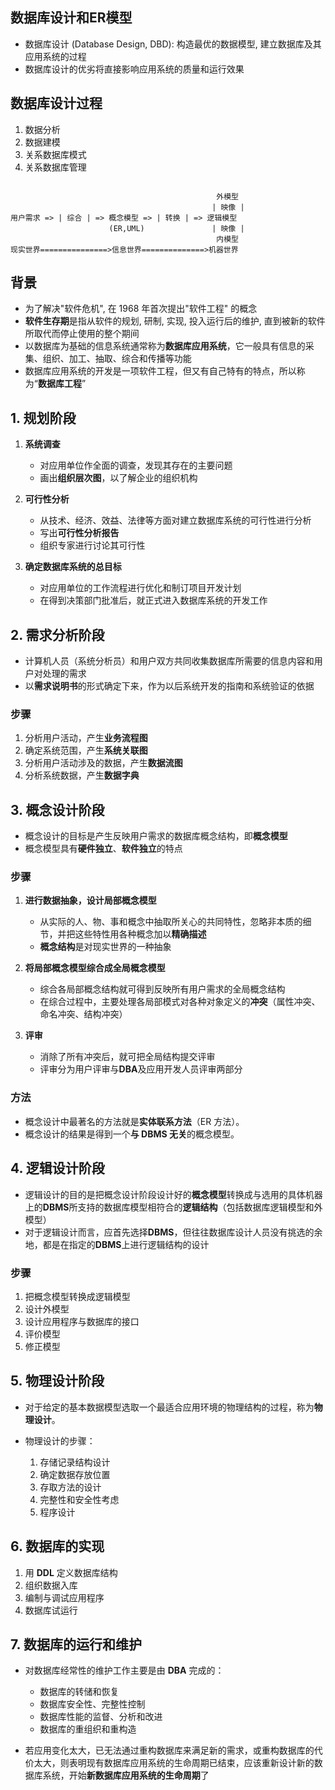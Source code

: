 ## 数据库设计和ER模型
- 数据库设计 (Database Design, DBD): 构造最优的数据模型, 建立数据库及其应用系统的过程
- 数据库设计的优劣将直接影响应用系统的质量和运行效果

## 数据库设计过程
1. 数据分析
2. 数据建模
3. 关系数据库模式
4. 关系数据库管理

```

											  外模型
											 | 映像 |
用户需求 => | 综合 | => 概念模型 => | 转换 | => 逻辑模型
					  (ER,UML)				 | 映像 |
											  内模型
现实世界===============>信息世界==============>机器世界
```

## 背景
- 为了解决"软件危机", 在 1968 年首次提出"软件工程" 的概念
- **软件生存期**是指从软件的规划, 研制, 实现, 投入运行后的维护, 直到被新的软件所取代而停止使用的整个期间
- 以数据库为基础的信息系统通常称为**数据库应用系统**，它一般具有信息的采集、组织、加工、抽取、综合和传播等功能
- 数据库应用系统的开发是一项软件工程，但又有自己特有的特点，所以称为“**数据库工程**”

## 1. 规划阶段
1. **系统调查**
   - 对应用单位作全面的调查，发现其存在的主要问题
   - 画出**组织层次图**，以了解企业的组织机构

2. **可行性分析**
   - 从技术、经济、效益、法律等方面对建立数据库系统的可行性进行分析
   - 写出**可行性分析报告**
   - 组织专家进行讨论其可行性

3. **确定数据库系统的总目标**
   - 对应用单位的工作流程进行优化和制订项目开发计划
   - 在得到决策部门批准后，就正式进入数据库系统的开发工作

## 2. 需求分析阶段
- 计算机人员（系统分析员）和用户双方共同收集数据库所需要的信息内容和用户对处理的需求
- 以**需求说明书**的形式确定下来，作为以后系统开发的指南和系统验证的依据
### 步骤
1. 分析用户活动，产生**业务流程图**
2. 确定系统范围，产生**系统关联图**
3. 分析用户活动涉及的数据，产生**数据流图**
4. 分析系统数据，产生**数据字典**

## 3. 概念设计阶段
- 概念设计的目标是产生反映用户需求的数据库概念结构，即**概念模型**
- 概念模型具有**硬件独立**、**软件独立**的特点
### 步骤
1. **进行数据抽象，设计局部概念模型**
   - 从实际的人、物、事和概念中抽取所关心的共同特性，忽略非本质的细节，并把这些特性用各种概念加以**精确描述**
   - **概念结构**是对现实世界的一种抽象

2. **将局部概念模型综合成全局概念模型**
   - 综合各局部概念结构就可得到反映所有用户需求的全局概念结构
   - 在综合过程中，主要处理各局部模式对各种对象定义的**冲突**（属性冲突、命名冲突、结构冲突）

3. **评审**
   - 消除了所有冲突后，就可把全局结构提交评审
   - 评审分为用户评审与**DBA**及应用开发人员评审两部分

### 方法
- 概念设计中最著名的方法就是**实体联系方法**（ER 方法）。
- 概念设计的结果是得到一个**与 DBMS 无关**的概念模型。

## 4. 逻辑设计阶段
- 逻辑设计的目的是把概念设计阶段设计好的**概念模型**转换成与选用的具体机器上的**DBMS**所支持的数据库模型相符合的**逻辑结构**（包括数据库逻辑模型和外模型）
- 对于逻辑设计而言，应首先选择**DBMS**，但往往数据库设计人员没有挑选的余地，都是在指定的**DBMS**上进行逻辑结构的设计
### 步骤
1. 把概念模型转换成逻辑模型
2. 设计外模型
3. 设计应用程序与数据库的接口
4. 评价模型
5. 修正模型

## 5. 物理设计阶段
- 对于给定的基本数据模型选取一个最适合应用环境的物理结构的过程，称为**物理设计**。

- 物理设计的步骤：
  1. 存储记录结构设计
  2. 确定数据存放位置
  3. 存取方法的设计
  4. 完整性和安全性考虑
  5. 程序设计

## 6. 数据库的实现
1. 用 **DDL** 定义数据库结构
2. 组织数据入库
3. 编制与调试应用程序
4. 数据库试运行

## 7. 数据库的运行和维护
- 对数据库经常性的维护工作主要是由 **DBA** 完成的：
	- 数据库的转储和恢复
	- 数据库安全性、完整性控制
	- 数据库性能的监督、分析和改进
	- 数据库的重组织和重构造

- 若应用变化太大，已无法通过重构数据库来满足新的需求，或重构数据库的代价太大，则表明现有数据库应用系统的生命周期已结束，应该重新设计新的数据库系统，开始**新数据库应用系统的生命周期**了